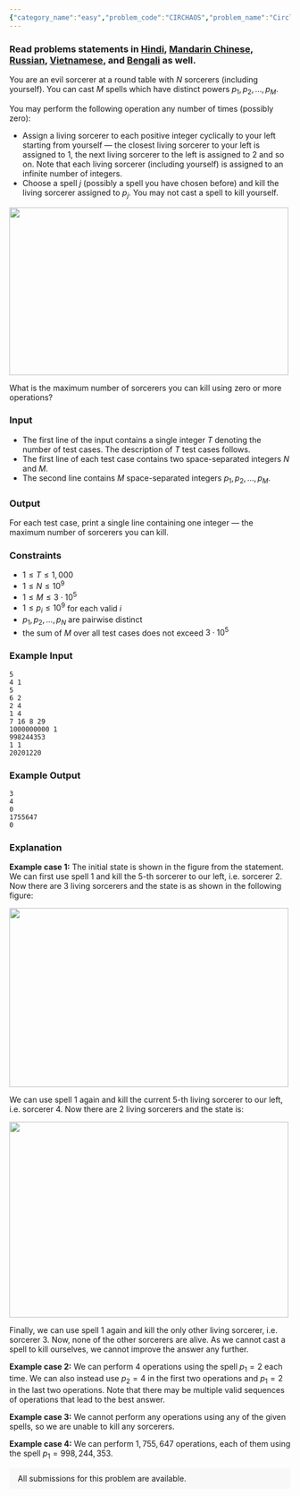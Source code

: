 ```yaml
---
{"category_name":"easy","problem_code":"CIRCHAOS","problem_name":"Circle of Chaos","problemComponents":{"constraints":"","constraintsState":false,"subtasks":"","subtasksState":false,"inputFormat":"","inputFormatState":false,"outputFormat":"","outputFormatState":false,"sampleTestCases":{"0":{"id":1,"input":"5\r\n4 1\r\n5\r\n6 2\r\n2 4\r\n1 4\r\n7 16 8 29\r\n1000000000 1\r\n998244353\r\n1 1\r\n20201220","output":"3\r\n4\r\n0\r\n1755647\r\n0","explanation":"**Example case 1:** The initial state is shown in the figure from the statement. We can first use spell $1$ and kill the $5$-th sorcerer to our left, i.e. sorcerer $2$. Now there are $3$ living sorcerers and the state is as shown in the following figure:\r\n\r\n\u003Cimg src=\u0022https://espresso.codeforces.com/ee3ab039ff91b3620071b9c2638c09bf39befbeb.png\u0022 width=\u0022500\u0022 height=\u0022320\u0022\u003E\r\n\r\nWe can use spell $1$ again and kill the current $5$-th living sorcerer to our left, i.e. sorcerer $4$. Now there are $2$ living sorcerers and the state is:\r\n\r\n\u003Cimg src=\u0022https://espresso.codeforces.com/81c166a5d9973e7ffc27d44b0cbaf62862f4601e.png\u0022 width=\u0022500\u0022 height=\u0022350\u0022\u003E\r\n\r\nFinally, we can use spell $1$ again and kill the only other living sorcerer, i.e. sorcerer $3$. Now, none of the other sorcerers are alive. As we cannot cast a spell to kill ourselves, we cannot improve the answer any further.\r\n\r\n**Example case 2:** We can perform $4$ operations using the spell $p_1 = 2$ each time. We can also instead use $p_2 = 4$ in the first two operations and $p_1 = 2$ in the last two operations. Note that there may be multiple valid sequences of operations that lead to the best answer.\r\n\r\n**Example case 3:** We cannot perform any operations using any of the given spells, so we are unable to kill any sorcerers.\r\n\r\n**Example case 4:** We can perform $1,755,647$ operations, each of them using the spell $p_1 = 998,244,353$.","isDeleted":false}}},"video_editorial_url":"https://youtu.be/7879I2aLmmA","languages_supported":{"0":"CPP14","1":"C","2":"JAVA","3":"PYTH 3.6","4":"CPP17","5":"PYTH","6":"PYP3","7":"CS2","8":"ADA","9":"PYPY","10":"TEXT","11":"PAS fpc","12":"NODEJS","13":"RUBY","14":"PHP","15":"GO","16":"HASK","17":"TCL","18":"PERL","19":"SCALA","20":"LUA","21":"kotlin","22":"BASH","23":"JS","24":"LISP sbcl","25":"rust","26":"PAS gpc","27":"BF","28":"CLOJ","29":"R","30":"D","31":"CAML","32":"FORT","33":"ASM","34":"swift","35":"FS","36":"WSPC","37":"LISP clisp","38":"SQL","39":"SCM guile","40":"PERL6","41":"ERL","42":"CLPS","43":"ICK","44":"NICE","45":"PRLG","46":"ICON","47":"COB","48":"SCM chicken","49":"PIKE","50":"SCM qobi","51":"ST","52":"SQLQ","53":"NEM"},"max_timelimit":1,"source_sizelimit":50000,"problem_author":"explodingfrz","problem_tester":"","date_added":"14-12-2020","tags":{"0":"cook125","1":"easy","2":"explodingfrz","3":"greatest","4":"rajarshi_basu"},"problem_difficulty_level":"Easy","best_tag":"Greatest Common Divisor","editorial_url":"https://discuss.codechef.com/problems/CIRCHAOS","time":{"view_start_date":1104528600,"submit_start_date":1104528600,"visible_start_date":1104528600,"end_date":1735669800},"is_direct_submittable":false,"problemDiscussURL":"https://discuss.codechef.com/search?q=CIRCHAOS","is_proctored":false,"visitedContests":{},"layout":"problem"}
---
```

### Read problems statements in [Hindi](https://www.codechef.com/download/translated/COOK125/hindi/CIRCHAOS.pdf), [Mandarin Chinese](https://www.codechef.com/download/translated/COOK125/mandarin/CIRCHAOS.pdf), [Russian](https://www.codechef.com/download/translated/COOK125/russian/CIRCHAOS.pdf), [Vietnamese](https://www.codechef.com/download/translated/COOK125/vietnamese/CIRCHAOS.pdf), and [Bengali](https://www.codechef.com/download/translated/COOK125/bengali/CIRCHAOS.pdf) as well.

You are an evil sorcerer at a round table with $N$ sorcerers (including yourself). You can cast $M$ spells which have distinct powers $p_1, p_2, \ldots, p_M$.

You may perform the following operation any number of times (possibly zero):
- Assign a living sorcerer to each positive integer cyclically to your left starting from yourself ― the closest living sorcerer to your left is assigned to $1$, the next living sorcerer to the left is assigned to $2$ and so on. Note that each living sorcerer (including yourself) is assigned to an infinite number of integers.
- Choose a spell $j$ (possibly a spell you have chosen before) and kill the living sorcerer assigned to $p_j$. You may not cast a spell to kill yourself. 

<img src="https://espresso.codeforces.com/20b6b7668ca643ec5ddb649bb01a150852acf3a9.png" width="500" height="300">

What is the maximum number of sorcerers you can kill using zero or more operations?

### Input
- The first line of the input contains a single integer $T$ denoting the number of test cases. The description of $T$ test cases follows.
- The first line of each test case contains two space-separated integers $N$ and $M$.
- The second line contains $M$ space-separated integers $p_1, p_2, \ldots, p_M$.

### Output
For each test case, print a single line containing one integer ― the maximum number of sorcerers you can kill.

### Constraints
- $1 \le T \le 1,000$
- $1 \le N \le 10^9$
- $1 \le M \le 3 \cdot 10^5$
- $1 \le p_i \le 10^9$ for each valid $i$
- $p_1, p_2, \ldots, p_N$ are pairwise distinct
- the sum of $M$ over all test cases does not exceed $3 \cdot 10^5$

### Example Input
```
5
4 1
5
6 2
2 4
1 4
7 16 8 29
1000000000 1
998244353
1 1
20201220
```

### Example Output
```
3
4
0
1755647
0
```

### Explanation
**Example case 1:** The initial state is shown in the figure from the statement. We can first use spell $1$ and kill the $5$-th sorcerer to our left, i.e. sorcerer $2$. Now there are $3$ living sorcerers and the state is as shown in the following figure:

<img src="https://espresso.codeforces.com/ee3ab039ff91b3620071b9c2638c09bf39befbeb.png" width="500" height="320">

We can use spell $1$ again and kill the current $5$-th living sorcerer to our left, i.e. sorcerer $4$. Now there are $2$ living sorcerers and the state is:

<img src="https://espresso.codeforces.com/81c166a5d9973e7ffc27d44b0cbaf62862f4601e.png" width="500" height="350">

Finally, we can use spell $1$ again and kill the only other living sorcerer, i.e. sorcerer $3$. Now, none of the other sorcerers are alive. As we cannot cast a spell to kill ourselves, we cannot improve the answer any further.

**Example case 2:** We can perform $4$ operations using the spell $p_1 = 2$ each time. We can also instead use $p_2 = 4$ in the first two operations and $p_1 = 2$ in the last two operations. Note that there may be multiple valid sequences of operations that lead to the best answer.

**Example case 3:** We cannot perform any operations using any of the given spells, so we are unable to kill any sorcerers.

**Example case 4:** We can perform $1,755,647$ operations, each of them using the spell $p_1 = 998,244,353$.

<aside style='background: #f8f8f8;padding: 10px 15px;'><div>All submissions for this problem are available.</div></aside>